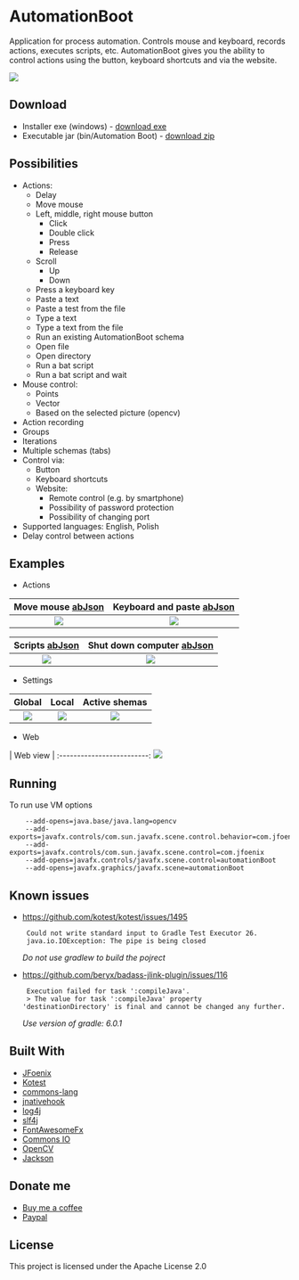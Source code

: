 # AutomationBoot
Application for process automation. Controls mouse and keyboard, records actions, executes scripts, etc. AutomationBoot gives you the ability to control actions using the button, keyboard shortcuts and via the website.

![](https://github.com/Patresss/AutomationBoot/blob/master/Examples/My%20work.png)
 
## Download
* Installer exe (windows) - [download exe](https://github.com/Patresss/AutomationBoot/releases/download/1.0.0/Automation.Boot-1.0.0.exe)
* Executable jar (bin/Automation Boot) - [download zip](https://github.com/Patresss/AutomationBoot/releases/download/1.0.0/Automation.Boot-1.0.0.zip)

## Possibilities

* Actions:
    * Delay
    * Move mouse
    * Left, middle, right mouse button
        * Click
        * Double click
        * Press
        * Release
    * Scroll
        * Up
        * Down
    * Press a keyboard key
    * Paste a text
    * Paste a test from the file
    * Type a text
    * Type a text from the file
    * Run an existing AutomationBoot schema
    * Open file
    * Open directory
    * Run a bat script
    * Run a bat script and wait
* Mouse control:
    * Points
    * Vector
    * Based on the selected picture (opencv)
* Action recording
* Groups
* Iterations
* Multiple schemas (tabs)
* Control via:
    * Button
    * Keyboard shortcuts
    * Website:
        * Remote control (e.g. by smartphone)
        * Possibility of password protection
        * Possibility of changing port
* Supported languages: English, Polish
* Delay control between actions



## Examples
* Actions

| Move mouse [abJson](https://github.com/Patresss/AutomationBoot/blob/master/Examples/Move%20mouse.ab) | Keyboard and paste [abJson](https://github.com/Patresss/AutomationBoot/blob/master/Examples/Kayboard%20and%20paste.ab) |
:-------------------------:|:-------------------------:
![](https://github.com/Patresss/AutomationBoot/blob/master/Examples/Move%20mouse.png) | ![](https://github.com/Patresss/AutomationBoot/blob/master/Examples/Kayboard%20and%20paste.png)

| Scripts [abJson](https://github.com/Patresss/AutomationBoot/blob/master/Examples/Scripts.ab) | Shut down computer [abJson](https://github.com/Patresss/AutomationBoot/blob/master/Examples/Shut%20down%20computer.ab) |
:-------------------------:|:-------------------------:
![](https://github.com/Patresss/AutomationBoot/blob/master/Examples/Scripts.png) | ![](https://github.com/Patresss/AutomationBoot/blob/master/Examples/Shut%20down%20computer.png)

* Settings

| Global | Local | Active shemas |
:-------------------------:|:-------------------------:|:-------------------------:
![](https://github.com/Patresss/AutomationBoot/blob/master/Examples/Global%20settings.png) | ![](https://github.com/Patresss/AutomationBoot/blob/master/Examples/Local%20settings.png) | ![](https://github.com/Patresss/AutomationBoot/blob/master/Examples/Active%20schemas.png)

* Web

| Web view |
:-------------------------:
![](https://github.com/Patresss/AutomationBoot/blob/master/Examples/Web.png) 


## Running
To run use VM options

        --add-opens=java.base/java.lang=opencv
        --add-exports=javafx.controls/com.sun.javafx.scene.control.behavior=com.jfoenix
        --add-exports=javafx.controls/com.sun.javafx.scene.control=com.jfoenix
        --add-opens=javafx.controls/javafx.scene.control=automationBoot
        --add-opens=javafx.graphics/javafx.scene=automationBoot
        
## Known issues
*  https://github.com/kotest/kotest/issues/1495
         
        Could not write standard input to Gradle Test Executor 26.
        java.io.IOException: The pipe is being closed
   *Do not use gradlew to build the pojrect*
   
*  https://github.com/beryx/badass-jlink-plugin/issues/116
         
        Execution failed for task ':compileJava'.
        > The value for task ':compileJava' property 'destinationDirectory' is final and cannot be changed any further.
   *Use version of gradle: 6.0.1*       

## Built With

* [JFoenix](https://github.com/jfoenixadmin/JFoenix)
* [Kotest](https://github.com/kotest/kotest)
* [commons-lang](https://github.com/apache/commons-lang)
* [jnativehook](https://github.com/kwhat/jnativehook)
* [log4j](https://logging.apache.org/log4j/2.x/)
* [slf4j](http://www.slf4j.org/)
* [FontAwesomeFx](https://www.jensd.de/wordpress/?tag=fontawesomefx)
* [Commons IO](http://commons.apache.org/proper/commons-io/)
* [OpenCV](https://github.com/openpnp/opencv)
* [Jackson](https://github.com/FasterXML/jackson-module-kotlin)

## Donate me

* [Buy me a coffee](https://www.buymeacoffee.com/Patres)
* [Paypal](https://www.paypal.me/Patresssss)

## License

This project is licensed under the Apache License 2.0 
